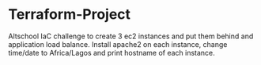 # Terraform-Project

Altschool IaC challenge to create 3 ec2 instances and put them behind and application load balance. Install apache2 on each instance, change time/date to Africa/Lagos and print hostname of each instance.
